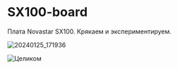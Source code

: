 # SX100-board
Плата Novastar SX100. Крякаем и экспериментируем.

![20240125_171936](https://github.com/johngoodboy/SX100-board/assets/26352652/ce84f1a2-1fa7-4b67-956a-ef9e10349f73)

![Целиком](https://github.com/johngoodboy/SX100-board/assets/26352652/0e5d0844-4ef9-4347-afc3-d1ad14104a66)
